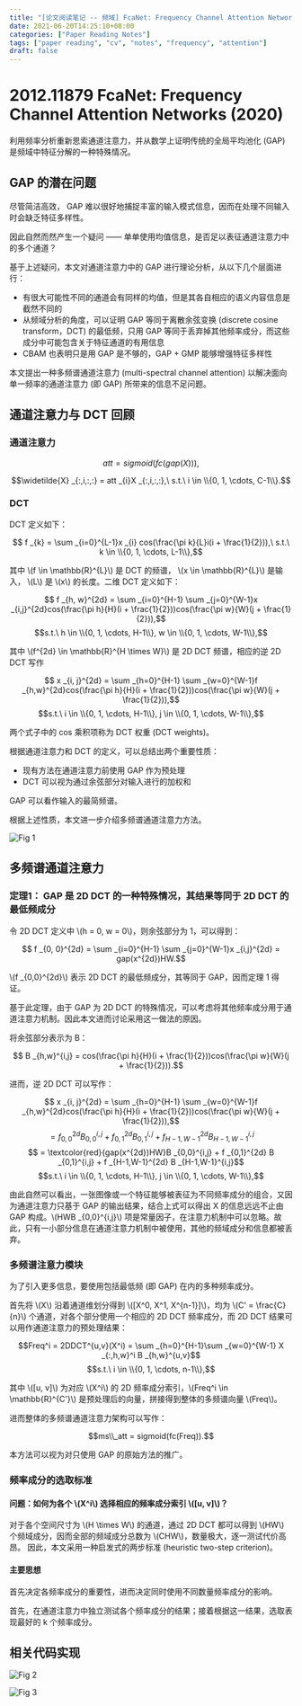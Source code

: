 ```yaml
---
title: "[论文阅读笔记 -- 频域] FcaNet: Frequency Channel Attention Networks (2020)"
date: 2021-06-20T14:25:10+08:00
categories: ["Paper Reading Notes"]
tags: ["paper reading", "cv", "notes", "frequency", "attention"]
draft: false
---
```


# 2012.11879 FcaNet: Frequency Channel Attention Networks (2020)

利用频率分析重新思索通道注意力，并从数学上证明传统的全局平均池化 (GAP) 是频域中特征分解的一种特殊情况。  

## GAP 的潜在问题
尽管简洁高效， GAP 难以很好地捕捉丰富的输入模式信息，因而在处理不同输入时会缺乏特征多样性。  

因此自然而然产生一个疑问 —— 单单使用均值信息，是否足以表征通道注意力中的多个通道？  

基于上述疑问，本文对通道注意力中的 GAP 进行理论分析，从以下几个层面进行：  

+ 有很大可能性不同的通道会有同样的均值，但是其各自相应的语义内容信息是截然不同的
+ 从频域分析的角度，可以证明 GAP 等同于离散余弦变换 (discrete cosine transform，DCT) 的最低频，只用 GAP 等同于丢弃掉其他频率成分，而这些成分中可能包含关于特征通道的有用信息
+ CBAM 也表明只是用 GAP 是不够的，GAP + GMP 能够增强特征多样性

本文提出一种多频谱通道注意力 (multi-spectral channel attention) 以解决面向单一频率的通道注意力 (即 GAP) 所带来的信息不足问题。  

## 通道注意力与 DCT 回顾

### 通道注意力

$$att = sigmoid(fc(gap(X))),$$  

$$\widetilde{X} _{:,i,:,:} = att _{i}X _{:,i,:,:},\ s.t.\ i \in \\{0, 1, \cdots, C-1\\}.$$

### DCT

DCT 定义如下：  

$$ f _{k} = \sum _{i=0}^{L-1}x _{i} cos(\frac{\pi k}{L}i(i + \frac{1}{2})),\ s.t.\ k \in \\{0, 1, \cdots, L-1\\},$$

其中 \\(f \in \mathbb{R}^{L}\\) 是 DCT 的频谱， \\(x \in \mathbb{R}^{L}\\) 是输入， \\(L\\) 是 \\(x\\) 的长度。二维 DCT 定义如下：  

$$ f _{h, w}^{2d} = \sum _{i=0}^{H-1} \sum _{j=0}^{W-1}x _{i,j}^{2d}cos(\frac{\pi h}{H}(i + \frac{1}{2}))cos(\frac{\pi w}{W}(j + \frac{1}{2})),$$
$$s.t.\ h \in \\{0, 1, \cdots, H-1\\}, w \in \\{0, 1, \cdots, W-1\\},$$

其中 \\(f^{2d} \in \mathbb{R}^{H \times W}\\) 是 2D DCT 频谱，相应的逆 2D DCT 写作  

$$ x _{i, j}^{2d} = \sum _{h=0}^{H-1} \sum _{w=0}^{W-1}f _{h,w}^{2d}cos(\frac{\pi h}{H}(i + \frac{1}{2}))cos(\frac{\pi w}{W}(j + \frac{1}{2})),$$
$$s.t.\ i \in \\{0, 1, \cdots, H-1\\}, j \in \\{0, 1, \cdots, W-1\\},$$

两个式子中的 cos 乘积项称为 DCT 权重 (DCT weights)。  

根据通道注意力和 DCT 的定义，可以总结出两个重要性质：  

+ 现有方法在通道注意力前使用 GAP 作为预处理
+ DCT 可以视为通过余弦部分对输入进行的加权和

GAP 可以看作输入的最简频谱。  

根据上述性质，本文进一步介绍多频谱通道注意力方法。  

![Fig 1](/images/2021/PRN13/1.png)

## 多频谱通道注意力

### 定理1： GAP 是 2D DCT 的一种特殊情况，其结果等同于 2D DCT 的最低频成分

令 2D DCT 定义中 \\(h = 0, w = 0\\)，则余弦部分为 1，可以得到：  

$$ f _{0, 0}^{2d} = \sum _{i=0}^{H-1} \sum _{j=0}^{W-1}x _{i,j}^{2d} = gap(x^{2d})HW.$$  

\\(f _{0,0}^{2d}\\) 表示 2D DCT 的最低频成分，其等同于 GAP，因而定理 1 得证。  

基于此定理，由于 GAP 为 2D DCT 的特殊情况，可以考虑将其他频率成分用于通道注意力机制。因此本文进而讨论采用这一做法的原因。  

将余弦部分表示为 B：  

$$ B _{h,w}^{i,j} = cos(\frac{\pi h}{H}(i + \frac{1}{2}))cos(\frac{\pi w}{W}(j + \frac{1}{2})).$$

进而，逆 2D DCT 可以写作：  

$$ x _{i, j}^{2d} = \sum _{h=0}^{H-1} \sum _{w=0}^{W-1}f _{h,w}^{2d}cos(\frac{\pi h}{H}(i + \frac{1}{2}))cos(\frac{\pi w}{W}(j + \frac{1}{2})),$$
$$ = f _{0,0}^{2d} B _{0,0}^{i,j} + f _{0,1}^{2d} B _{0,1}^{i,j} + f _{H-1,W-1}^{2d} B _{H-1,W-1}^{i,j}$$
$$ = \textcolor{red}{gap(x^{2d})HW}B _{0,0}^{i,j} + f _{0,1}^{2d} B _{0,1}^{i,j} + f _{H-1,W-1}^{2d} B _{H-1,W-1}^{i,j}$$
$$s.t.\ i \in \\{0, 1, \cdots, H-1\\}, j \in \\{0, 1, \cdots, W-1\\},$$

由此自然可以看出，一张图像或一个特征能够被表征为不同频率成分的组合，又因为通道注意力只基于 GAP 的输出结果，结合上式可以得出 X 的信息远远不止由 GAP 构成。\\(HWB _{0,0}^{i,j}\\) 项是常量因子，在注意力机制中可以忽略。故此，只有一小部分信息在通道注意力机制中被使用，其他的频域成分和信息都被丢弃。  

### 多频谱注意力模块

为了引入更多信息，要使用包括最低频 (即 GAP) 在内的多种频率成分。  

首先将 \\(X\\) 沿着通道维划分得到 \\([X^0, X^1, X^{n-1}]\\)，均为 \\(C' = \frac{C}{n}\\) 个通道，对各个部分使用一个相应的 2D DCT 频率成分，而 2D DCT 结果可以用作通道注意力的预处理结果：  

$$Freq^i = 2DDCT^{u,v}(X^i) = \sum _{h=0}^{H-1}\sum _{w=0}^{W-1} X _{:,h,w}^i B _{h,w}^{u,v}$$
$$s.t.\ i \in \\{0, 1, \cdots, n-1\\},$$  

其中 \\([u, v]\\) 为对应 \\(X^i\\) 的 2D 频率成分索引，\\(Freq^i \in \mathbb{R}^{C'}\\) 是预处理后的向量，拼接得到整体的多频谱向量 \\(Freq\\)。  

进而整体的多频谱通道注意力架构可以写作：  

$$ms\\_att = sigmoid(fc(Freq)).$$

本方法可以视为对只使用 GAP 的原始方法的推广。  

### 频率成分的选取标准

#### 问题：如何为各个 \\(X^i\\) 选择相应的频率成分索引 \\([u, v]\\)？  

对于各个空间尺寸为 \\(H \times W\\) 的通道，通过 2D DCT 都可以得到 \\(HW\\) 个频域成分，因而全部的频域成分总数为 \\(CHW\\)，数量极大，逐一测试代价高昂。 因此，本文采用一种启发式的两步标准 (heuristic two-step criterion)。  

#### 主要思想

首先决定各频率成分的重要性，进而决定同时使用不同数量频率成分的影响。  

首先，在通道注意力中独立测试各个频率成分的结果；接着根据这一结果，选取表现最好的 k 个频率成分。  

## 相关代码实现

![Fig 2](/images/2021/PRN13/2.png)

![Fig 3](/images/2021/PRN13/3.png)
